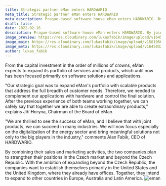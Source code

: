 ```yaml
---
title: Strategic partner eMan enters HARDWARIO
meta_title: Strategic partner eMan enters HARDWARIO
meta_description: Prague-based software house eMan enters HARDWARIO. By joining forces, we want to promote the use of IoT technologies in the energy and industrial sectors, in which eMan has many years of experience.
draft: false
date: 2022-02-16
description: Prague-based software house eMan enters HARDWARIO. By joining forces, we want to promote the use of IoT technologies in the energy and industrial sectors, in which eMan has many years of experience.
image_preview: https://res.cloudinary.com/lukasfabik/image/upload/v1645032483/blog/2022-02-16-eman-invest-in-hardwario/eman_small.jpg
image_main: https://res.cloudinary.com/lukasfabik/image/upload/v1581950249/blog/wide_placeholder.jpg
image_meta: https://res.cloudinary.com/lukasfabik/image/upload/v1645032483/blog/2022-02-16-eman-invest-in-hardwario/eman_small.jpg
author: lukas_fabik
---
```


From the capital investment in the order of millions of crowns, eMan expects to expand its portfolio of services and products, which until now has been focused primarily on software solutions and applications.

"Our strategic goal was to expand eMan's portfolio with scalable products that address the full breadth of customer needs. Therefore, we needed to complement our applications with hardware and control the final solution. After the previous experience of both teams working together, we can safely say that together we are able to create extraordinary products," explains Jiří Horyna, Chairman of the Board of eMan.

"We are thrilled to see the success of eMan, and I believe that with joint products, we can succeed in many industries. We will now focus especially on the digitalization of the energy sector and bring meaningful solutions not only to the big players in the industry," comments Alan Fabik, CEO of HARDWARIO.

By combining their sales and marketing activities, the two companies plan to strengthen their positions in the Czech market and beyond the Czech Republic. With the ambition of expanding beyond the Czech Republic, the companies want to establish themselves primarily in the United States and the United Kingdom, where they already have offices. Together, they intend to expand to other countries in Europe, Australia and Latin America.
![eman](https://res.cloudinary.com/lukasfabik/image/upload/v1645032483/blog/2022-02-16-eman-invest-in-hardwario/eman.jpg)